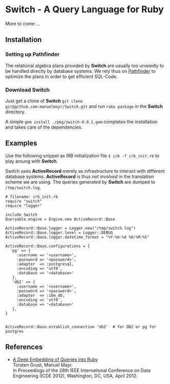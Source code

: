 Switch - A Query Language for Ruby
==================================

More to come ...

Installation
------------

### Setting up Pathfinder
The relational algebra plans provided by **Switch** are usually too unwiedly to be handled directly by database systems. We rely thus on [Pathfinder](http://db.inf.uni-tuebingen.de/research/pathfinder/download) to optimize the plans in
order to get efficient SQL-Code.

### Download Switch
Just get a clone of **Switch** ``
git clone git@github.com:manuelmayr/Switch.git
``
and run `rake package` in the **Switch** directory.

A simple ``gem install ./pkg/switch-0.0.1.gem`` completes the installation
and takes care of the dependencies.


Examples
--------
Use the following snippet as IRB initialization file ``$ irb -f irb_init.rb`` to play aroung with **Switch**.

Switch uses **ActiveRecord** merely as infrastructure to interact with different database systems. **ActiveRecord** is thus *not involved* in the translation scheme we are using. The queries generated by **Switch** are dumped to `/tmp/switch.log`. 


```
# filename: irb_init.rb
require "switch"
require "logger"

include Switch
Queryable.engine = Engine.new ActiveRecord::Base

ActiveRecord::Base.logger = Logger.new("/tmp/switch.log")
ActiveRecord::Base.logger.level = Logger::DEBUG
ActiveRecord::Base.logger.datetime_format = "%Y-%m-%d %H:%M:%S"

ActiveRecord::Base.configurations = { 
  'pg' => {
     :username => '<username>',
     :password => '<password>',
     :adapter  => :postgresql,
     :encoding => 'utf8',
     :database => '<database>'
   },  
   'db2' => {
     :username => '<username>',
     :password => '<password>',
     :adapter  => :ibm_db,
     :encoding => 'utf8',
     :database => '<database>'
   },  
}


ActiveRecord::Base.establish_connection 'db2'  # for DB2 or pg for postgres
```

References
----------
* [A Deep Embedding of Queries into Ruby](http://db.inf.uni-tuebingen.de/files/publications/off-the-beaten-track.pdf)  
  Torsten Grust, Manuel Mayr.  
  In Proceedings of the 28th IEEE International Conference on Data Engineering (ICDE 2012), Washington, DC, USA, April 2012.
